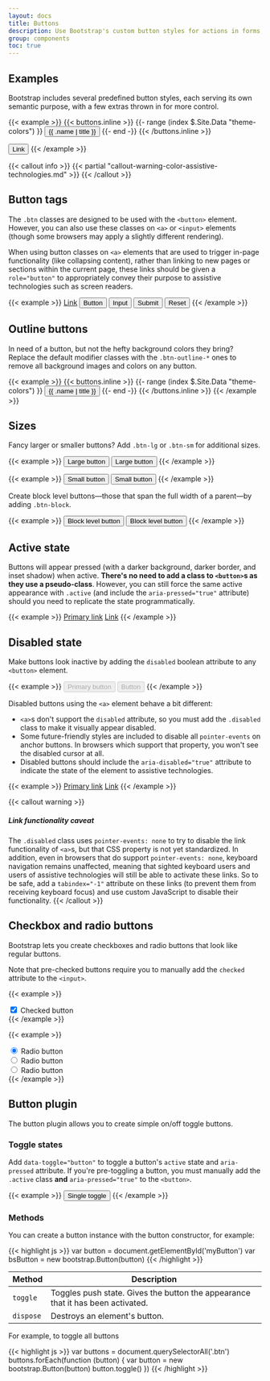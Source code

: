 ```yaml
---
layout: docs
title: Buttons
description: Use Bootstrap's custom button styles for actions in forms, dialogs, and more with support for multiple sizes, states, and more.
group: components
toc: true
---
```


## Examples

Bootstrap includes several predefined button styles, each serving its own semantic purpose, with a few extras thrown in for more control.

{{< example >}}
{{< buttons.inline >}}
{{- range (index $.Site.Data "theme-colors") }}
<button type="button" class="btn btn-{{ .name }}">{{ .name | title }}</button>
{{- end -}}
{{< /buttons.inline >}}

<button type="button" class="btn btn-link">Link</button>
{{< /example >}}

{{< callout info >}}
{{< partial "callout-warning-color-assistive-technologies.md" >}}
{{< /callout >}}

## Button tags

The `.btn` classes are designed to be used with the `<button>` element. However, you can also use these classes on `<a>` or `<input>` elements (though some browsers may apply a slightly different rendering).

When using button classes on `<a>` elements that are used to trigger in-page functionality (like collapsing content), rather than linking to new pages or sections within the current page, these links should be given a `role="button"` to appropriately convey their purpose to assistive technologies such as screen readers.

{{< example >}}
<a class="btn btn-primary" href="#" role="button">Link</a>
<button class="btn btn-primary" type="submit">Button</button>
<input class="btn btn-primary" type="button" value="Input">
<input class="btn btn-primary" type="submit" value="Submit">
<input class="btn btn-primary" type="reset" value="Reset">
{{< /example >}}

## Outline buttons

In need of a button, but not the hefty background colors they bring? Replace the default modifier classes with the `.btn-outline-*` ones to remove all background images and colors on any button.

{{< example >}}
{{< buttons.inline >}}
{{- range (index $.Site.Data "theme-colors") }}
<button type="button" class="btn btn-outline-{{ .name }}">{{ .name | title }}</button>
{{- end -}}
{{< /buttons.inline >}}
{{< /example >}}

## Sizes

Fancy larger or smaller buttons? Add `.btn-lg` or `.btn-sm` for additional sizes.

{{< example >}}
<button type="button" class="btn btn-primary btn-lg">Large button</button>
<button type="button" class="btn btn-secondary btn-lg">Large button</button>
{{< /example >}}

{{< example >}}
<button type="button" class="btn btn-primary btn-sm">Small button</button>
<button type="button" class="btn btn-secondary btn-sm">Small button</button>
{{< /example >}}

Create block level buttons—those that span the full width of a parent—by adding `.btn-block`.

{{< example >}}
<button type="button" class="btn btn-primary btn-lg btn-block">Block level button</button>
<button type="button" class="btn btn-secondary btn-lg btn-block">Block level button</button>
{{< /example >}}

## Active state

Buttons will appear pressed (with a darker background, darker border, and inset shadow) when active. **There's no need to add a class to `<button>`s as they use a pseudo-class**. However, you can still force the same active appearance with `.active` (and include the <code>aria-pressed="true"</code> attribute) should you need to replicate the state programmatically.

{{< example >}}
<a href="#" class="btn btn-primary btn-lg active" role="button" aria-pressed="true">Primary link</a>
<a href="#" class="btn btn-secondary btn-lg active" role="button" aria-pressed="true">Link</a>
{{< /example >}}

## Disabled state

Make buttons look inactive by adding the `disabled` boolean attribute to any `<button>` element.

{{< example >}}
<button type="button" class="btn btn-lg btn-primary" disabled>Primary button</button>
<button type="button" class="btn btn-secondary btn-lg" disabled>Button</button>
{{< /example >}}

Disabled buttons using the `<a>` element behave a bit different:

- `<a>`s don't support the `disabled` attribute, so you must add the `.disabled` class to make it visually appear disabled.
- Some future-friendly styles are included to disable all `pointer-events` on anchor buttons. In browsers which support that property, you won't see the disabled cursor at all.
- Disabled buttons should include the `aria-disabled="true"` attribute to indicate the state of the element to assistive technologies.

{{< example >}}
<a href="#" class="btn btn-primary btn-lg disabled" tabindex="-1" role="button" aria-disabled="true">Primary link</a>
<a href="#" class="btn btn-secondary btn-lg disabled" tabindex="-1" role="button" aria-disabled="true">Link</a>
{{< /example >}}

{{< callout warning >}}
##### Link functionality caveat

The `.disabled` class uses `pointer-events: none` to try to disable the link functionality of `<a>`s, but that CSS property is not yet standardized. In addition, even in browsers that do support `pointer-events: none`, keyboard navigation remains unaffected, meaning that sighted keyboard users and users of assistive technologies will still be able to activate these links. So to be safe, add a `tabindex="-1"` attribute on these links (to prevent them from receiving keyboard focus) and use custom JavaScript to disable their functionality.
{{< /callout >}}

## Checkbox and radio buttons

Bootstrap lets you create checkboxes and radio buttons that look like regular buttons.

Note that pre-checked buttons require you to manually add the `checked` attribute to the `<input>`.

{{< example >}}
<div class="btn-group">
  <input type="checkbox" class="btn-group-input" id="btnGroupCheckSingle" checked>
  <label class="btn btn-primary" for="btnGroupCheckSingle">
    Checked button
  </label>
</div>
{{< /example >}}

{{< example >}}
<div class="btn-group">
  <div class="btn-group">
    <input type="radio" class="btn-group-input" name="btnGroupRadio" id="btnGroupRadio1" checked>
    <label class="btn btn-primary" for="btnGroupRadio1">Radio button</label>
  </div>
  <div class="btn-group">
    <input type="radio" class="btn-group-input" name="btnGroupRadio" id="btnGroupRadio2">
    <label class="btn btn-primary" for="btnGroupRadio2">Radio button</label>
  </div>
  <div class="btn-group">
    <input type="radio" class="btn-group-input" name="btnGroupRadio" id="btnGroupRadio3">
    <label class="btn btn-primary" for="btnGroupRadio3">Radio button</label>
  </div>
</div>
{{< /example >}}

## Button plugin

The button plugin allows you to create simple on/off toggle buttons.

### Toggle states

Add `data-toggle="button"` to toggle a button's `active` state and `aria-pressed` attribute. If you're pre-toggling a button, you must manually add the `.active` class **and** `aria-pressed="true"` to the `<button>`.

{{< example >}}
<button type="button" class="btn btn-primary" data-toggle="button" aria-pressed="false">
  Single toggle
</button>
{{< /example >}}

### Methods

You can create a button instance with the button constructor, for example:

{{< highlight js >}}
var button = document.getElementById('myButton')
var bsButton = new bootstrap.Button(button)
{{< /highlight >}}

| Method    | Description                                                                     |
| --------- | ------------------------------------------------------------------------------- |
| `toggle`  | Toggles push state. Gives the button the appearance that it has been activated. |
| `dispose` | Destroys an element's button.                                                   |

For example, to toggle all buttons

{{< highlight js >}}
var buttons = document.querySelectorAll('.btn')
buttons.forEach(function (button) {
  var button = new bootstrap.Button(button)
  button.toggle()
})
{{< /highlight >}}
